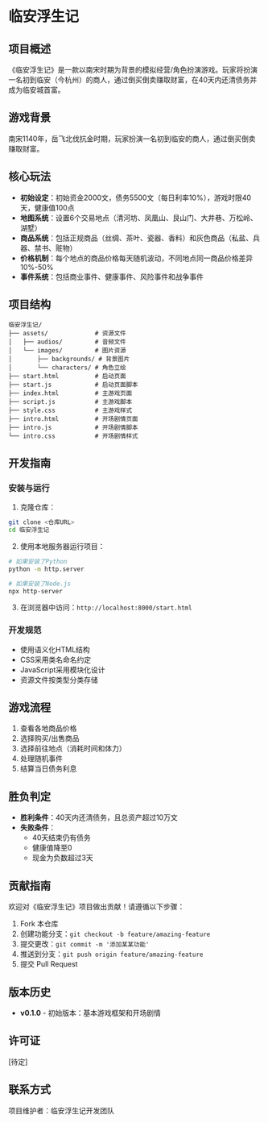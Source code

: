 # 临安浮生记

## 项目概述
《临安浮生记》是一款以南宋时期为背景的模拟经营/角色扮演游戏。玩家将扮演一名初到临安（今杭州）的商人，通过倒买倒卖赚取财富，在40天内还清债务并成为临安城首富。

## 游戏背景
南宋1140年，岳飞北伐抗金时期，玩家扮演一名初到临安的商人，通过倒买倒卖赚取财富。

## 核心玩法
- **初始设定**：初始资金2000文，债务5500文（每日利率10%），游戏时限40天，健康值100点
- **地图系统**：设置6个交易地点（清河坊、凤凰山、艮山门、大井巷、万松岭、湖墅）
- **商品系统**：包括正规商品（丝绸、茶叶、瓷器、香料）和灰色商品（私盐、兵器、禁书、赃物）
- **价格机制**：每个地点的商品价格每天随机波动，不同地点同一商品价格差异10%-50%
- **事件系统**：包括商业事件、健康事件、风险事件和战争事件

## 项目结构
```
临安浮生记/
├── assets/             # 资源文件
│   ├── audios/         # 音频文件
│   └── images/         # 图片资源
│       ├── backgrounds/ # 背景图片
│       └── characters/ # 角色立绘
├── start.html          # 启动页面
├── start.js            # 启动页面脚本
├── index.html          # 主游戏页面
├── script.js           # 主游戏脚本
├── style.css           # 主游戏样式
├── intro.html          # 开场剧情页面
├── intro.js            # 开场剧情脚本
└── intro.css           # 开场剧情样式
```

## 开发指南

### 安装与运行
1. 克隆仓库：
```bash
git clone <仓库URL>
cd 临安浮生记
```

2. 使用本地服务器运行项目：
```bash
# 如果安装了Python
python -m http.server

# 如果安装了Node.js
npx http-server
```

3. 在浏览器中访问：`http://localhost:8000/start.html`

### 开发规范
- 使用语义化HTML结构
- CSS采用类名命名约定
- JavaScript采用模块化设计
- 资源文件按类型分类存储

## 游戏流程
1. 查看各地商品价格
2. 选择购买/出售商品
3. 选择前往地点（消耗时间和体力）
4. 处理随机事件
5. 结算当日债务利息

## 胜负判定
- **胜利条件**：40天内还清债务，且总资产超过10万文
- **失败条件**：
  - 40天结束仍有债务
  - 健康值降至0
  - 现金为负数超过3天

## 贡献指南
欢迎对《临安浮生记》项目做出贡献！请遵循以下步骤：

1. Fork 本仓库
2. 创建功能分支：`git checkout -b feature/amazing-feature`
3. 提交更改：`git commit -m '添加某某功能'`
4. 推送到分支：`git push origin feature/amazing-feature`
5. 提交 Pull Request

## 版本历史
- **v0.1.0** - 初始版本：基本游戏框架和开场剧情

## 许可证
[待定]

## 联系方式
项目维护者：临安浮生记开发团队
